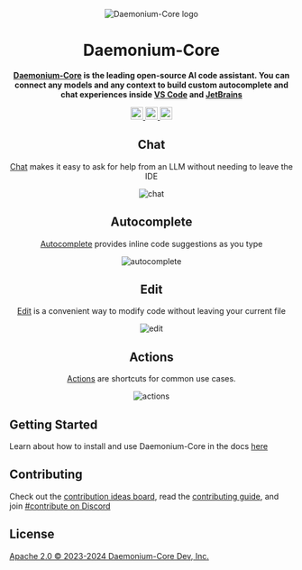 <div align="center">

![Daemonium-Core logo](media/readme.png)

</div>

<h1 align="center">Daemonium-Core</h1>

<div align="center">

**[Daemonium-Core](https://docs.unitylabai.com) is the leading open-source AI code assistant. You can connect any models and any context to build custom autocomplete and chat experiences inside [VS Code](https://marketplace.visualstudio.com/items?itemName=Daemonium-Core.daemonium-core) and [JetBrains](https://plugins.jetbrains.com/plugin/22707-daemonium-core-extension)**

</div>

<div align="center">

<a target="_blank" href="https://opensource.org/licenses/Apache-2.0" style="background:none">
    <img src="https://img.shields.io/badge/License-Apache_2.0-blue.svg" style="height: 22px;" />
</a>
<a target="_blank" href="https://docs.unitylabai.com" style="background:none">
    <img src="https://img.shields.io/badge/daemonium-core_docs-%23BE1B55" style="height: 22px;" />
</a>
<a target="_blank" href="https://discord.gg/vapESyrFmJ" style="background:none">
    <img src="https://img.shields.io/badge/discord-join-daemonium-core.svg?labelColor=191937&color=6F6FF7&logo=discord" style="height: 22px;" />
</a>

<p></p>

## Chat

[Chat](https://unitylabai.com/docs/chat/how-to-use-it) makes it easy to ask for help from an LLM without needing to leave the IDE

![chat](docs/static/img/chat.gif)

## Autocomplete

[Autocomplete](https://unitylabai.com/docs/autocomplete/how-to-use-it) provides inline code suggestions as you type

![autocomplete](docs/static/img/autocomplete.gif)

## Edit

[Edit](https://unitylabai.com/docs/edit/how-to-use-it) is a convenient way to modify code without leaving your current file

![edit](docs/static/img/edit.gif)

## Actions

[Actions](https://unitylabai.com/docs/actions/how-to-use-it) are shortcuts for common use cases.

![actions](docs/static/img/actions.gif)

</div>

## Getting Started

Learn about how to install and use Daemonium-Core in the docs [here](https://unitylabai.com/docs/getting-started/install)

## Contributing

Check out the [contribution ideas board](https://github.com/orgs/unitylabai/projects/2), read the [contributing guide](https://github.com/unitylabai/daemonium-core/blob/main/CONTRIBUTING.md), and join [#contribute on Discord](https://discord.gg/vapESyrFmJ)

## License

[Apache 2.0 © 2023-2024 Daemonium-Core Dev, Inc.](./LICENSE)
